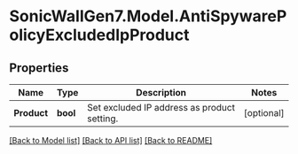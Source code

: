 # SonicWallGen7.Model.AntiSpywarePolicyExcludedIpProduct

## Properties

Name | Type | Description | Notes
------------ | ------------- | ------------- | -------------
**Product** | **bool** | Set excluded IP address as product setting. | [optional] 

[[Back to Model list]](../README.md#documentation-for-models) [[Back to API list]](../README.md#documentation-for-api-endpoints) [[Back to README]](../README.md)

